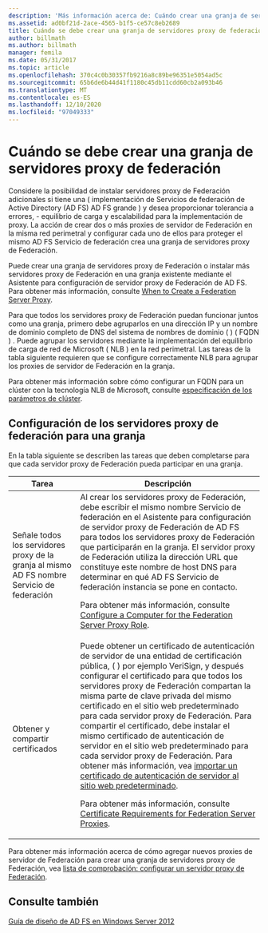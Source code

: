 ```yaml
---
description: 'Más información acerca de: Cuándo crear una granja de servidores proxy de Federación'
ms.assetid: ad0bf21d-2ace-4565-b1f5-ce57c8eb2689
title: Cuándo se debe crear una granja de servidores proxy de federación
author: billmath
ms.author: billmath
manager: femila
ms.date: 05/31/2017
ms.topic: article
ms.openlocfilehash: 370c4c0b30357fb9216a8c89be96351e5054ad5c
ms.sourcegitcommit: 65b6de6b44d41f1180c45db11cdd60cb2a093b46
ms.translationtype: MT
ms.contentlocale: es-ES
ms.lasthandoff: 12/10/2020
ms.locfileid: "97049333"
---
```

# <a name="when-to-create-a-federation-server-proxy-farm"></a>Cuándo se debe crear una granja de servidores proxy de federación

Considere la posibilidad de instalar servidores proxy de Federación adicionales si tiene una \( implementación de Servicios de federación de Active Directory (AD FS) AD FS grande \) y desea proporcionar tolerancia a errores, \- equilibrio de carga y escalabilidad para la implementación de proxy. La acción de crear dos o más proxies de servidor de Federación en la misma red perimetral y configurar cada uno de ellos para proteger el mismo AD FS Servicio de federación crea una granja de servidores proxy de Federación.

Puede crear una granja de servidores proxy de Federación o instalar más servidores proxy de Federación en una granja existente mediante el Asistente para configuración de servidor proxy de Federación de AD FS. Para obtener más información, consulte [When to Create a Federation Server Proxy](When-to-Create-a-Federation-Server-Proxy.md).

Para que todos los servidores proxy de Federación puedan funcionar juntos como una granja, primero debe agruparlos en una dirección IP y un nombre de dominio completo de DNS del sistema de nombres de dominio \( \) \( FQDN \) . Puede agrupar los servidores mediante la implementación del equilibrio de carga de red de Microsoft \( NLB \) en la red perimetral. Las tareas de la tabla siguiente requieren que se configure correctamente NLB para agrupar los proxies de servidor de Federación en la granja.

Para obtener más información sobre cómo configurar un FQDN para un clúster con la tecnología NLB de Microsoft, consulte [especificación de los parámetros de clúster](https://go.microsoft.com/fwlink/?linkid=74651).

## <a name="configuring-federation-server-proxies-for-a-farm"></a>Configuración de los servidores proxy de federación para una granja
En la tabla siguiente se describen las tareas que deben completarse para que cada servidor proxy de Federación pueda participar en una granja.

|Tarea|Descripción|
|--------|---------------|
|Señale todos los servidores proxy de la granja al mismo AD FS nombre Servicio de federación|Al crear los servidores proxy de Federación, debe escribir el mismo nombre Servicio de federación en el Asistente para configuración de servidor proxy de Federación de AD FS para todos los servidores proxy de Federación que participarán en la granja. El servidor proxy de Federación utiliza la dirección URL que constituye este nombre de host DNS para determinar en qué AD FS Servicio de federación instancia se pone en contacto.<p>Para obtener más información, consulte [Configure a Computer for the Federation Server Proxy Role](../../ad-fs/deployment/Configure-a-Computer-for-the-Federation-Server-Proxy-Role.md).|
|Obtener y compartir certificados|Puede obtener un certificado de autenticación de servidor de una entidad de certificación pública, \( \) por ejemplo VeriSign, y después configurar el certificado para que todos los servidores proxy de Federación compartan la misma parte de clave privada del mismo certificado en el sitio web predeterminado para cada servidor proxy de Federación. Para compartir el certificado, debe instalar el mismo certificado de autenticación de servidor en el sitio web predeterminado para cada servidor proxy de Federación. Para obtener más información, vea [importar un certificado de autenticación de servidor al sitio web predeterminado](../../ad-fs/deployment/Import-a-Server-Authentication-Certificate-to-the-Default-Web-Site.md).<p>Para obtener más información, consulte [Certificate Requirements for Federation Server Proxies](Certificate-Requirements-for-Federation-Server-Proxies.md).|

Para obtener más información acerca de cómo agregar nuevos proxies de servidor de Federación para crear una granja de servidores proxy de Federación, vea [lista de comprobación: configurar un servidor proxy de Federación](../../ad-fs/deployment/Checklist--Setting-Up-a-Federation-Server-Proxy.md).

## <a name="see-also"></a>Consulte también
[Guía de diseño de AD FS en Windows Server 2012](AD-FS-Design-Guide-in-Windows-Server-2012.md)
